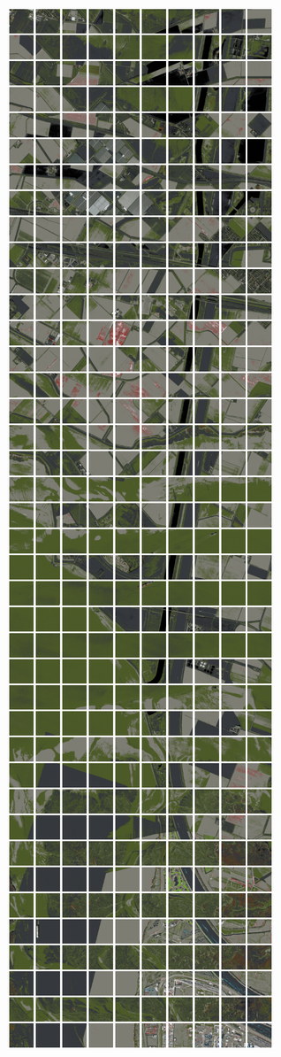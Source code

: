 <html>
<div>
<img src="https://github.com/HakkaTjakka/NL_TILE_MAP/blob/main/18/601/-1035/r.6010.-10350.png" height="44" width="44">
<img src="https://github.com/HakkaTjakka/NL_TILE_MAP/blob/main/18/601/-1035/r.6011.-10350.png" height="44" width="44">
<img src="https://github.com/HakkaTjakka/NL_TILE_MAP/blob/main/18/601/-1035/r.6012.-10350.png" height="44" width="44">
<img src="https://github.com/HakkaTjakka/NL_TILE_MAP/blob/main/18/601/-1035/r.6013.-10350.png" height="44" width="44">
<img src="https://github.com/HakkaTjakka/NL_TILE_MAP/blob/main/18/601/-1035/r.6014.-10350.png" height="44" width="44">
<img src="https://github.com/HakkaTjakka/NL_TILE_MAP/blob/main/18/601/-1035/r.6015.-10350.png" height="44" width="44">
<img src="https://github.com/HakkaTjakka/NL_TILE_MAP/blob/main/18/601/-1035/r.6016.-10350.png" height="44" width="44">
<img src="https://github.com/HakkaTjakka/NL_TILE_MAP/blob/main/18/601/-1035/r.6017.-10350.png" height="44" width="44">
<img src="https://github.com/HakkaTjakka/NL_TILE_MAP/blob/main/18/601/-1035/r.6018.-10350.png" height="44" width="44">
<img src="https://github.com/HakkaTjakka/NL_TILE_MAP/blob/main/18/601/-1035/r.6019.-10350.png" height="44" width="44">
<img src="https://github.com/HakkaTjakka/NL_TILE_MAP/blob/main/18/602/-1035/r.6020.-10350.png" height="44" width="44">
<img src="https://github.com/HakkaTjakka/NL_TILE_MAP/blob/main/18/602/-1035/r.6021.-10350.png" height="44" width="44">
<img src="https://github.com/HakkaTjakka/NL_TILE_MAP/blob/main/18/602/-1035/r.6022.-10350.png" height="44" width="44">
<img src="https://github.com/HakkaTjakka/NL_TILE_MAP/blob/main/18/602/-1035/r.6023.-10350.png" height="44" width="44">
<img src="https://github.com/HakkaTjakka/NL_TILE_MAP/blob/main/18/602/-1035/r.6024.-10350.png" height="44" width="44">
<img src="https://github.com/HakkaTjakka/NL_TILE_MAP/blob/main/18/602/-1035/r.6025.-10350.png" height="44" width="44">
<img src="https://github.com/HakkaTjakka/NL_TILE_MAP/blob/main/18/602/-1035/r.6026.-10350.png" height="44" width="44">
<img src="https://github.com/HakkaTjakka/NL_TILE_MAP/blob/main/18/602/-1035/r.6027.-10350.png" height="44" width="44">
<img src="https://github.com/HakkaTjakka/NL_TILE_MAP/blob/main/18/602/-1035/r.6028.-10350.png" height="44" width="44">
<img src="https://github.com/HakkaTjakka/NL_TILE_MAP/blob/main/18/602/-1035/r.6029.-10350.png" height="44" width="44">
<br>
<img src="https://github.com/HakkaTjakka/NL_TILE_MAP/blob/main/18/601/-1035/r.6010.-10349.png" height="44" width="44">
<img src="https://github.com/HakkaTjakka/NL_TILE_MAP/blob/main/18/601/-1035/r.6011.-10349.png" height="44" width="44">
<img src="https://github.com/HakkaTjakka/NL_TILE_MAP/blob/main/18/601/-1035/r.6012.-10349.png" height="44" width="44">
<img src="https://github.com/HakkaTjakka/NL_TILE_MAP/blob/main/18/601/-1035/r.6013.-10349.png" height="44" width="44">
<img src="https://github.com/HakkaTjakka/NL_TILE_MAP/blob/main/18/601/-1035/r.6014.-10349.png" height="44" width="44">
<img src="https://github.com/HakkaTjakka/NL_TILE_MAP/blob/main/18/601/-1035/r.6015.-10349.png" height="44" width="44">
<img src="https://github.com/HakkaTjakka/NL_TILE_MAP/blob/main/18/601/-1035/r.6016.-10349.png" height="44" width="44">
<img src="https://github.com/HakkaTjakka/NL_TILE_MAP/blob/main/18/601/-1035/r.6017.-10349.png" height="44" width="44">
<img src="https://github.com/HakkaTjakka/NL_TILE_MAP/blob/main/18/601/-1035/r.6018.-10349.png" height="44" width="44">
<img src="https://github.com/HakkaTjakka/NL_TILE_MAP/blob/main/18/601/-1035/r.6019.-10349.png" height="44" width="44">
<img src="https://github.com/HakkaTjakka/NL_TILE_MAP/blob/main/18/602/-1035/r.6020.-10349.png" height="44" width="44">
<img src="https://github.com/HakkaTjakka/NL_TILE_MAP/blob/main/18/602/-1035/r.6021.-10349.png" height="44" width="44">
<img src="https://github.com/HakkaTjakka/NL_TILE_MAP/blob/main/18/602/-1035/r.6022.-10349.png" height="44" width="44">
<img src="https://github.com/HakkaTjakka/NL_TILE_MAP/blob/main/18/602/-1035/r.6023.-10349.png" height="44" width="44">
<img src="https://github.com/HakkaTjakka/NL_TILE_MAP/blob/main/18/602/-1035/r.6024.-10349.png" height="44" width="44">
<img src="https://github.com/HakkaTjakka/NL_TILE_MAP/blob/main/18/602/-1035/r.6025.-10349.png" height="44" width="44">
<img src="https://github.com/HakkaTjakka/NL_TILE_MAP/blob/main/18/602/-1035/r.6026.-10349.png" height="44" width="44">
<img src="https://github.com/HakkaTjakka/NL_TILE_MAP/blob/main/18/602/-1035/r.6027.-10349.png" height="44" width="44">
<img src="https://github.com/HakkaTjakka/NL_TILE_MAP/blob/main/18/602/-1035/r.6028.-10349.png" height="44" width="44">
<img src="https://github.com/HakkaTjakka/NL_TILE_MAP/blob/main/18/602/-1035/r.6029.-10349.png" height="44" width="44">
<br>
<img src="https://github.com/HakkaTjakka/NL_TILE_MAP/blob/main/18/601/-1035/r.6010.-10348.png" height="44" width="44">
<img src="https://github.com/HakkaTjakka/NL_TILE_MAP/blob/main/18/601/-1035/r.6011.-10348.png" height="44" width="44">
<img src="https://github.com/HakkaTjakka/NL_TILE_MAP/blob/main/18/601/-1035/r.6012.-10348.png" height="44" width="44">
<img src="https://github.com/HakkaTjakka/NL_TILE_MAP/blob/main/18/601/-1035/r.6013.-10348.png" height="44" width="44">
<img src="https://github.com/HakkaTjakka/NL_TILE_MAP/blob/main/18/601/-1035/r.6014.-10348.png" height="44" width="44">
<img src="https://github.com/HakkaTjakka/NL_TILE_MAP/blob/main/18/601/-1035/r.6015.-10348.png" height="44" width="44">
<img src="https://github.com/HakkaTjakka/NL_TILE_MAP/blob/main/18/601/-1035/r.6016.-10348.png" height="44" width="44">
<img src="https://github.com/HakkaTjakka/NL_TILE_MAP/blob/main/18/601/-1035/r.6017.-10348.png" height="44" width="44">
<img src="https://github.com/HakkaTjakka/NL_TILE_MAP/blob/main/18/601/-1035/r.6018.-10348.png" height="44" width="44">
<img src="https://github.com/HakkaTjakka/NL_TILE_MAP/blob/main/18/601/-1035/r.6019.-10348.png" height="44" width="44">
<img src="https://github.com/HakkaTjakka/NL_TILE_MAP/blob/main/18/602/-1035/r.6020.-10348.png" height="44" width="44">
<img src="https://github.com/HakkaTjakka/NL_TILE_MAP/blob/main/18/602/-1035/r.6021.-10348.png" height="44" width="44">
<img src="https://github.com/HakkaTjakka/NL_TILE_MAP/blob/main/18/602/-1035/r.6022.-10348.png" height="44" width="44">
<img src="https://github.com/HakkaTjakka/NL_TILE_MAP/blob/main/18/602/-1035/r.6023.-10348.png" height="44" width="44">
<img src="https://github.com/HakkaTjakka/NL_TILE_MAP/blob/main/18/602/-1035/r.6024.-10348.png" height="44" width="44">
<img src="https://github.com/HakkaTjakka/NL_TILE_MAP/blob/main/18/602/-1035/r.6025.-10348.png" height="44" width="44">
<img src="https://github.com/HakkaTjakka/NL_TILE_MAP/blob/main/18/602/-1035/r.6026.-10348.png" height="44" width="44">
<img src="https://github.com/HakkaTjakka/NL_TILE_MAP/blob/main/18/602/-1035/r.6027.-10348.png" height="44" width="44">
<img src="https://github.com/HakkaTjakka/NL_TILE_MAP/blob/main/18/602/-1035/r.6028.-10348.png" height="44" width="44">
<img src="https://github.com/HakkaTjakka/NL_TILE_MAP/blob/main/18/602/-1035/r.6029.-10348.png" height="44" width="44">
<br>
<img src="https://github.com/HakkaTjakka/NL_TILE_MAP/blob/main/18/601/-1035/r.6010.-10347.png" height="44" width="44">
<img src="https://github.com/HakkaTjakka/NL_TILE_MAP/blob/main/18/601/-1035/r.6011.-10347.png" height="44" width="44">
<img src="https://github.com/HakkaTjakka/NL_TILE_MAP/blob/main/18/601/-1035/r.6012.-10347.png" height="44" width="44">
<img src="https://github.com/HakkaTjakka/NL_TILE_MAP/blob/main/18/601/-1035/r.6013.-10347.png" height="44" width="44">
<img src="https://github.com/HakkaTjakka/NL_TILE_MAP/blob/main/18/601/-1035/r.6014.-10347.png" height="44" width="44">
<img src="https://github.com/HakkaTjakka/NL_TILE_MAP/blob/main/18/601/-1035/r.6015.-10347.png" height="44" width="44">
<img src="https://github.com/HakkaTjakka/NL_TILE_MAP/blob/main/18/601/-1035/r.6016.-10347.png" height="44" width="44">
<img src="https://github.com/HakkaTjakka/NL_TILE_MAP/blob/main/18/601/-1035/r.6017.-10347.png" height="44" width="44">
<img src="https://github.com/HakkaTjakka/NL_TILE_MAP/blob/main/18/601/-1035/r.6018.-10347.png" height="44" width="44">
<img src="https://github.com/HakkaTjakka/NL_TILE_MAP/blob/main/18/601/-1035/r.6019.-10347.png" height="44" width="44">
<img src="https://github.com/HakkaTjakka/NL_TILE_MAP/blob/main/18/602/-1035/r.6020.-10347.png" height="44" width="44">
<img src="https://github.com/HakkaTjakka/NL_TILE_MAP/blob/main/18/602/-1035/r.6021.-10347.png" height="44" width="44">
<img src="https://github.com/HakkaTjakka/NL_TILE_MAP/blob/main/18/602/-1035/r.6022.-10347.png" height="44" width="44">
<img src="https://github.com/HakkaTjakka/NL_TILE_MAP/blob/main/18/602/-1035/r.6023.-10347.png" height="44" width="44">
<img src="https://github.com/HakkaTjakka/NL_TILE_MAP/blob/main/18/602/-1035/r.6024.-10347.png" height="44" width="44">
<img src="https://github.com/HakkaTjakka/NL_TILE_MAP/blob/main/18/602/-1035/r.6025.-10347.png" height="44" width="44">
<img src="https://github.com/HakkaTjakka/NL_TILE_MAP/blob/main/18/602/-1035/r.6026.-10347.png" height="44" width="44">
<img src="https://github.com/HakkaTjakka/NL_TILE_MAP/blob/main/18/602/-1035/r.6027.-10347.png" height="44" width="44">
<img src="https://github.com/HakkaTjakka/NL_TILE_MAP/blob/main/18/602/-1035/r.6028.-10347.png" height="44" width="44">
<img src="https://github.com/HakkaTjakka/NL_TILE_MAP/blob/main/18/602/-1035/r.6029.-10347.png" height="44" width="44">
<br>
<img src="https://github.com/HakkaTjakka/NL_TILE_MAP/blob/main/18/601/-1035/r.6010.-10346.png" height="44" width="44">
<img src="https://github.com/HakkaTjakka/NL_TILE_MAP/blob/main/18/601/-1035/r.6011.-10346.png" height="44" width="44">
<img src="https://github.com/HakkaTjakka/NL_TILE_MAP/blob/main/18/601/-1035/r.6012.-10346.png" height="44" width="44">
<img src="https://github.com/HakkaTjakka/NL_TILE_MAP/blob/main/18/601/-1035/r.6013.-10346.png" height="44" width="44">
<img src="https://github.com/HakkaTjakka/NL_TILE_MAP/blob/main/18/601/-1035/r.6014.-10346.png" height="44" width="44">
<img src="https://github.com/HakkaTjakka/NL_TILE_MAP/blob/main/18/601/-1035/r.6015.-10346.png" height="44" width="44">
<img src="https://github.com/HakkaTjakka/NL_TILE_MAP/blob/main/18/601/-1035/r.6016.-10346.png" height="44" width="44">
<img src="https://github.com/HakkaTjakka/NL_TILE_MAP/blob/main/18/601/-1035/r.6017.-10346.png" height="44" width="44">
<img src="https://github.com/HakkaTjakka/NL_TILE_MAP/blob/main/18/601/-1035/r.6018.-10346.png" height="44" width="44">
<img src="https://github.com/HakkaTjakka/NL_TILE_MAP/blob/main/18/601/-1035/r.6019.-10346.png" height="44" width="44">
<img src="https://github.com/HakkaTjakka/NL_TILE_MAP/blob/main/18/602/-1035/r.6020.-10346.png" height="44" width="44">
<img src="https://github.com/HakkaTjakka/NL_TILE_MAP/blob/main/18/602/-1035/r.6021.-10346.png" height="44" width="44">
<img src="https://github.com/HakkaTjakka/NL_TILE_MAP/blob/main/18/602/-1035/r.6022.-10346.png" height="44" width="44">
<img src="https://github.com/HakkaTjakka/NL_TILE_MAP/blob/main/18/602/-1035/r.6023.-10346.png" height="44" width="44">
<img src="https://github.com/HakkaTjakka/NL_TILE_MAP/blob/main/18/602/-1035/r.6024.-10346.png" height="44" width="44">
<img src="https://github.com/HakkaTjakka/NL_TILE_MAP/blob/main/18/602/-1035/r.6025.-10346.png" height="44" width="44">
<img src="https://github.com/HakkaTjakka/NL_TILE_MAP/blob/main/18/602/-1035/r.6026.-10346.png" height="44" width="44">
<img src="https://github.com/HakkaTjakka/NL_TILE_MAP/blob/main/18/602/-1035/r.6027.-10346.png" height="44" width="44">
<img src="https://github.com/HakkaTjakka/NL_TILE_MAP/blob/main/18/602/-1035/r.6028.-10346.png" height="44" width="44">
<img src="https://github.com/HakkaTjakka/NL_TILE_MAP/blob/main/18/602/-1035/r.6029.-10346.png" height="44" width="44">
<br>
<img src="https://github.com/HakkaTjakka/NL_TILE_MAP/blob/main/18/601/-1035/r.6010.-10345.png" height="44" width="44">
<img src="https://github.com/HakkaTjakka/NL_TILE_MAP/blob/main/18/601/-1035/r.6011.-10345.png" height="44" width="44">
<img src="https://github.com/HakkaTjakka/NL_TILE_MAP/blob/main/18/601/-1035/r.6012.-10345.png" height="44" width="44">
<img src="https://github.com/HakkaTjakka/NL_TILE_MAP/blob/main/18/601/-1035/r.6013.-10345.png" height="44" width="44">
<img src="https://github.com/HakkaTjakka/NL_TILE_MAP/blob/main/18/601/-1035/r.6014.-10345.png" height="44" width="44">
<img src="https://github.com/HakkaTjakka/NL_TILE_MAP/blob/main/18/601/-1035/r.6015.-10345.png" height="44" width="44">
<img src="https://github.com/HakkaTjakka/NL_TILE_MAP/blob/main/18/601/-1035/r.6016.-10345.png" height="44" width="44">
<img src="https://github.com/HakkaTjakka/NL_TILE_MAP/blob/main/18/601/-1035/r.6017.-10345.png" height="44" width="44">
<img src="https://github.com/HakkaTjakka/NL_TILE_MAP/blob/main/18/601/-1035/r.6018.-10345.png" height="44" width="44">
<img src="https://github.com/HakkaTjakka/NL_TILE_MAP/blob/main/18/601/-1035/r.6019.-10345.png" height="44" width="44">
<img src="https://github.com/HakkaTjakka/NL_TILE_MAP/blob/main/18/602/-1035/r.6020.-10345.png" height="44" width="44">
<img src="https://github.com/HakkaTjakka/NL_TILE_MAP/blob/main/18/602/-1035/r.6021.-10345.png" height="44" width="44">
<img src="https://github.com/HakkaTjakka/NL_TILE_MAP/blob/main/18/602/-1035/r.6022.-10345.png" height="44" width="44">
<img src="https://github.com/HakkaTjakka/NL_TILE_MAP/blob/main/18/602/-1035/r.6023.-10345.png" height="44" width="44">
<img src="https://github.com/HakkaTjakka/NL_TILE_MAP/blob/main/18/602/-1035/r.6024.-10345.png" height="44" width="44">
<img src="https://github.com/HakkaTjakka/NL_TILE_MAP/blob/main/18/602/-1035/r.6025.-10345.png" height="44" width="44">
<img src="https://github.com/HakkaTjakka/NL_TILE_MAP/blob/main/18/602/-1035/r.6026.-10345.png" height="44" width="44">
<img src="https://github.com/HakkaTjakka/NL_TILE_MAP/blob/main/18/602/-1035/r.6027.-10345.png" height="44" width="44">
<img src="https://github.com/HakkaTjakka/NL_TILE_MAP/blob/main/18/602/-1035/r.6028.-10345.png" height="44" width="44">
<img src="https://github.com/HakkaTjakka/NL_TILE_MAP/blob/main/18/602/-1035/r.6029.-10345.png" height="44" width="44">
<br>
<img src="https://github.com/HakkaTjakka/NL_TILE_MAP/blob/main/18/601/-1035/r.6010.-10344.png" height="44" width="44">
<img src="https://github.com/HakkaTjakka/NL_TILE_MAP/blob/main/18/601/-1035/r.6011.-10344.png" height="44" width="44">
<img src="https://github.com/HakkaTjakka/NL_TILE_MAP/blob/main/18/601/-1035/r.6012.-10344.png" height="44" width="44">
<img src="https://github.com/HakkaTjakka/NL_TILE_MAP/blob/main/18/601/-1035/r.6013.-10344.png" height="44" width="44">
<img src="https://github.com/HakkaTjakka/NL_TILE_MAP/blob/main/18/601/-1035/r.6014.-10344.png" height="44" width="44">
<img src="https://github.com/HakkaTjakka/NL_TILE_MAP/blob/main/18/601/-1035/r.6015.-10344.png" height="44" width="44">
<img src="https://github.com/HakkaTjakka/NL_TILE_MAP/blob/main/18/601/-1035/r.6016.-10344.png" height="44" width="44">
<img src="https://github.com/HakkaTjakka/NL_TILE_MAP/blob/main/18/601/-1035/r.6017.-10344.png" height="44" width="44">
<img src="https://github.com/HakkaTjakka/NL_TILE_MAP/blob/main/18/601/-1035/r.6018.-10344.png" height="44" width="44">
<img src="https://github.com/HakkaTjakka/NL_TILE_MAP/blob/main/18/601/-1035/r.6019.-10344.png" height="44" width="44">
<img src="https://github.com/HakkaTjakka/NL_TILE_MAP/blob/main/18/602/-1035/r.6020.-10344.png" height="44" width="44">
<img src="https://github.com/HakkaTjakka/NL_TILE_MAP/blob/main/18/602/-1035/r.6021.-10344.png" height="44" width="44">
<img src="https://github.com/HakkaTjakka/NL_TILE_MAP/blob/main/18/602/-1035/r.6022.-10344.png" height="44" width="44">
<img src="https://github.com/HakkaTjakka/NL_TILE_MAP/blob/main/18/602/-1035/r.6023.-10344.png" height="44" width="44">
<img src="https://github.com/HakkaTjakka/NL_TILE_MAP/blob/main/18/602/-1035/r.6024.-10344.png" height="44" width="44">
<img src="https://github.com/HakkaTjakka/NL_TILE_MAP/blob/main/18/602/-1035/r.6025.-10344.png" height="44" width="44">
<img src="https://github.com/HakkaTjakka/NL_TILE_MAP/blob/main/18/602/-1035/r.6026.-10344.png" height="44" width="44">
<img src="https://github.com/HakkaTjakka/NL_TILE_MAP/blob/main/18/602/-1035/r.6027.-10344.png" height="44" width="44">
<img src="https://github.com/HakkaTjakka/NL_TILE_MAP/blob/main/18/602/-1035/r.6028.-10344.png" height="44" width="44">
<img src="https://github.com/HakkaTjakka/NL_TILE_MAP/blob/main/18/602/-1035/r.6029.-10344.png" height="44" width="44">
<br>
<img src="https://github.com/HakkaTjakka/NL_TILE_MAP/blob/main/18/601/-1035/r.6010.-10343.png" height="44" width="44">
<img src="https://github.com/HakkaTjakka/NL_TILE_MAP/blob/main/18/601/-1035/r.6011.-10343.png" height="44" width="44">
<img src="https://github.com/HakkaTjakka/NL_TILE_MAP/blob/main/18/601/-1035/r.6012.-10343.png" height="44" width="44">
<img src="https://github.com/HakkaTjakka/NL_TILE_MAP/blob/main/18/601/-1035/r.6013.-10343.png" height="44" width="44">
<img src="https://github.com/HakkaTjakka/NL_TILE_MAP/blob/main/18/601/-1035/r.6014.-10343.png" height="44" width="44">
<img src="https://github.com/HakkaTjakka/NL_TILE_MAP/blob/main/18/601/-1035/r.6015.-10343.png" height="44" width="44">
<img src="https://github.com/HakkaTjakka/NL_TILE_MAP/blob/main/18/601/-1035/r.6016.-10343.png" height="44" width="44">
<img src="https://github.com/HakkaTjakka/NL_TILE_MAP/blob/main/18/601/-1035/r.6017.-10343.png" height="44" width="44">
<img src="https://github.com/HakkaTjakka/NL_TILE_MAP/blob/main/18/601/-1035/r.6018.-10343.png" height="44" width="44">
<img src="https://github.com/HakkaTjakka/NL_TILE_MAP/blob/main/18/601/-1035/r.6019.-10343.png" height="44" width="44">
<img src="https://github.com/HakkaTjakka/NL_TILE_MAP/blob/main/18/602/-1035/r.6020.-10343.png" height="44" width="44">
<img src="https://github.com/HakkaTjakka/NL_TILE_MAP/blob/main/18/602/-1035/r.6021.-10343.png" height="44" width="44">
<img src="https://github.com/HakkaTjakka/NL_TILE_MAP/blob/main/18/602/-1035/r.6022.-10343.png" height="44" width="44">
<img src="https://github.com/HakkaTjakka/NL_TILE_MAP/blob/main/18/602/-1035/r.6023.-10343.png" height="44" width="44">
<img src="https://github.com/HakkaTjakka/NL_TILE_MAP/blob/main/18/602/-1035/r.6024.-10343.png" height="44" width="44">
<img src="https://github.com/HakkaTjakka/NL_TILE_MAP/blob/main/18/602/-1035/r.6025.-10343.png" height="44" width="44">
<img src="https://github.com/HakkaTjakka/NL_TILE_MAP/blob/main/18/602/-1035/r.6026.-10343.png" height="44" width="44">
<img src="https://github.com/HakkaTjakka/NL_TILE_MAP/blob/main/18/602/-1035/r.6027.-10343.png" height="44" width="44">
<img src="https://github.com/HakkaTjakka/NL_TILE_MAP/blob/main/18/602/-1035/r.6028.-10343.png" height="44" width="44">
<img src="https://github.com/HakkaTjakka/NL_TILE_MAP/blob/main/18/602/-1035/r.6029.-10343.png" height="44" width="44">
<br>
<img src="https://github.com/HakkaTjakka/NL_TILE_MAP/blob/main/18/601/-1035/r.6010.-10342.png" height="44" width="44">
<img src="https://github.com/HakkaTjakka/NL_TILE_MAP/blob/main/18/601/-1035/r.6011.-10342.png" height="44" width="44">
<img src="https://github.com/HakkaTjakka/NL_TILE_MAP/blob/main/18/601/-1035/r.6012.-10342.png" height="44" width="44">
<img src="https://github.com/HakkaTjakka/NL_TILE_MAP/blob/main/18/601/-1035/r.6013.-10342.png" height="44" width="44">
<img src="https://github.com/HakkaTjakka/NL_TILE_MAP/blob/main/18/601/-1035/r.6014.-10342.png" height="44" width="44">
<img src="https://github.com/HakkaTjakka/NL_TILE_MAP/blob/main/18/601/-1035/r.6015.-10342.png" height="44" width="44">
<img src="https://github.com/HakkaTjakka/NL_TILE_MAP/blob/main/18/601/-1035/r.6016.-10342.png" height="44" width="44">
<img src="https://github.com/HakkaTjakka/NL_TILE_MAP/blob/main/18/601/-1035/r.6017.-10342.png" height="44" width="44">
<img src="https://github.com/HakkaTjakka/NL_TILE_MAP/blob/main/18/601/-1035/r.6018.-10342.png" height="44" width="44">
<img src="https://github.com/HakkaTjakka/NL_TILE_MAP/blob/main/18/601/-1035/r.6019.-10342.png" height="44" width="44">
<img src="https://github.com/HakkaTjakka/NL_TILE_MAP/blob/main/18/602/-1035/r.6020.-10342.png" height="44" width="44">
<img src="https://github.com/HakkaTjakka/NL_TILE_MAP/blob/main/18/602/-1035/r.6021.-10342.png" height="44" width="44">
<img src="https://github.com/HakkaTjakka/NL_TILE_MAP/blob/main/18/602/-1035/r.6022.-10342.png" height="44" width="44">
<img src="https://github.com/HakkaTjakka/NL_TILE_MAP/blob/main/18/602/-1035/r.6023.-10342.png" height="44" width="44">
<img src="https://github.com/HakkaTjakka/NL_TILE_MAP/blob/main/18/602/-1035/r.6024.-10342.png" height="44" width="44">
<img src="https://github.com/HakkaTjakka/NL_TILE_MAP/blob/main/18/602/-1035/r.6025.-10342.png" height="44" width="44">
<img src="https://github.com/HakkaTjakka/NL_TILE_MAP/blob/main/18/602/-1035/r.6026.-10342.png" height="44" width="44">
<img src="https://github.com/HakkaTjakka/NL_TILE_MAP/blob/main/18/602/-1035/r.6027.-10342.png" height="44" width="44">
<img src="https://github.com/HakkaTjakka/NL_TILE_MAP/blob/main/18/602/-1035/r.6028.-10342.png" height="44" width="44">
<img src="https://github.com/HakkaTjakka/NL_TILE_MAP/blob/main/18/602/-1035/r.6029.-10342.png" height="44" width="44">
<br>
<img src="https://github.com/HakkaTjakka/NL_TILE_MAP/blob/main/18/601/-1035/r.6010.-10341.png" height="44" width="44">
<img src="https://github.com/HakkaTjakka/NL_TILE_MAP/blob/main/18/601/-1035/r.6011.-10341.png" height="44" width="44">
<img src="https://github.com/HakkaTjakka/NL_TILE_MAP/blob/main/18/601/-1035/r.6012.-10341.png" height="44" width="44">
<img src="https://github.com/HakkaTjakka/NL_TILE_MAP/blob/main/18/601/-1035/r.6013.-10341.png" height="44" width="44">
<img src="https://github.com/HakkaTjakka/NL_TILE_MAP/blob/main/18/601/-1035/r.6014.-10341.png" height="44" width="44">
<img src="https://github.com/HakkaTjakka/NL_TILE_MAP/blob/main/18/601/-1035/r.6015.-10341.png" height="44" width="44">
<img src="https://github.com/HakkaTjakka/NL_TILE_MAP/blob/main/18/601/-1035/r.6016.-10341.png" height="44" width="44">
<img src="https://github.com/HakkaTjakka/NL_TILE_MAP/blob/main/18/601/-1035/r.6017.-10341.png" height="44" width="44">
<img src="https://github.com/HakkaTjakka/NL_TILE_MAP/blob/main/18/601/-1035/r.6018.-10341.png" height="44" width="44">
<img src="https://github.com/HakkaTjakka/NL_TILE_MAP/blob/main/18/601/-1035/r.6019.-10341.png" height="44" width="44">
<img src="https://github.com/HakkaTjakka/NL_TILE_MAP/blob/main/18/602/-1035/r.6020.-10341.png" height="44" width="44">
<img src="https://github.com/HakkaTjakka/NL_TILE_MAP/blob/main/18/602/-1035/r.6021.-10341.png" height="44" width="44">
<img src="https://github.com/HakkaTjakka/NL_TILE_MAP/blob/main/18/602/-1035/r.6022.-10341.png" height="44" width="44">
<img src="https://github.com/HakkaTjakka/NL_TILE_MAP/blob/main/18/602/-1035/r.6023.-10341.png" height="44" width="44">
<img src="https://github.com/HakkaTjakka/NL_TILE_MAP/blob/main/18/602/-1035/r.6024.-10341.png" height="44" width="44">
<img src="https://github.com/HakkaTjakka/NL_TILE_MAP/blob/main/18/602/-1035/r.6025.-10341.png" height="44" width="44">
<img src="https://github.com/HakkaTjakka/NL_TILE_MAP/blob/main/18/602/-1035/r.6026.-10341.png" height="44" width="44">
<img src="https://github.com/HakkaTjakka/NL_TILE_MAP/blob/main/18/602/-1035/r.6027.-10341.png" height="44" width="44">
<img src="https://github.com/HakkaTjakka/NL_TILE_MAP/blob/main/18/602/-1035/r.6028.-10341.png" height="44" width="44">
<img src="https://github.com/HakkaTjakka/NL_TILE_MAP/blob/main/18/602/-1035/r.6029.-10341.png" height="44" width="44">
<br>
<img src="https://github.com/HakkaTjakka/NL_TILE_MAP/blob/main/18/601/-1034/r.6010.-10340.png" height="44" width="44">
<img src="https://github.com/HakkaTjakka/NL_TILE_MAP/blob/main/18/601/-1034/r.6011.-10340.png" height="44" width="44">
<img src="https://github.com/HakkaTjakka/NL_TILE_MAP/blob/main/18/601/-1034/r.6012.-10340.png" height="44" width="44">
<img src="https://github.com/HakkaTjakka/NL_TILE_MAP/blob/main/18/601/-1034/r.6013.-10340.png" height="44" width="44">
<img src="https://github.com/HakkaTjakka/NL_TILE_MAP/blob/main/18/601/-1034/r.6014.-10340.png" height="44" width="44">
<img src="https://github.com/HakkaTjakka/NL_TILE_MAP/blob/main/18/601/-1034/r.6015.-10340.png" height="44" width="44">
<img src="https://github.com/HakkaTjakka/NL_TILE_MAP/blob/main/18/601/-1034/r.6016.-10340.png" height="44" width="44">
<img src="https://github.com/HakkaTjakka/NL_TILE_MAP/blob/main/18/601/-1034/r.6017.-10340.png" height="44" width="44">
<img src="https://github.com/HakkaTjakka/NL_TILE_MAP/blob/main/18/601/-1034/r.6018.-10340.png" height="44" width="44">
<img src="https://github.com/HakkaTjakka/NL_TILE_MAP/blob/main/18/601/-1034/r.6019.-10340.png" height="44" width="44">
<img src="https://github.com/HakkaTjakka/NL_TILE_MAP/blob/main/18/602/-1034/r.6020.-10340.png" height="44" width="44">
<img src="https://github.com/HakkaTjakka/NL_TILE_MAP/blob/main/18/602/-1034/r.6021.-10340.png" height="44" width="44">
<img src="https://github.com/HakkaTjakka/NL_TILE_MAP/blob/main/18/602/-1034/r.6022.-10340.png" height="44" width="44">
<img src="https://github.com/HakkaTjakka/NL_TILE_MAP/blob/main/18/602/-1034/r.6023.-10340.png" height="44" width="44">
<img src="https://github.com/HakkaTjakka/NL_TILE_MAP/blob/main/18/602/-1034/r.6024.-10340.png" height="44" width="44">
<img src="https://github.com/HakkaTjakka/NL_TILE_MAP/blob/main/18/602/-1034/r.6025.-10340.png" height="44" width="44">
<img src="https://github.com/HakkaTjakka/NL_TILE_MAP/blob/main/18/602/-1034/r.6026.-10340.png" height="44" width="44">
<img src="https://github.com/HakkaTjakka/NL_TILE_MAP/blob/main/18/602/-1034/r.6027.-10340.png" height="44" width="44">
<img src="https://github.com/HakkaTjakka/NL_TILE_MAP/blob/main/18/602/-1034/r.6028.-10340.png" height="44" width="44">
<img src="https://github.com/HakkaTjakka/NL_TILE_MAP/blob/main/18/602/-1034/r.6029.-10340.png" height="44" width="44">
<br>
<img src="https://github.com/HakkaTjakka/NL_TILE_MAP/blob/main/18/601/-1034/r.6010.-10339.png" height="44" width="44">
<img src="https://github.com/HakkaTjakka/NL_TILE_MAP/blob/main/18/601/-1034/r.6011.-10339.png" height="44" width="44">
<img src="https://github.com/HakkaTjakka/NL_TILE_MAP/blob/main/18/601/-1034/r.6012.-10339.png" height="44" width="44">
<img src="https://github.com/HakkaTjakka/NL_TILE_MAP/blob/main/18/601/-1034/r.6013.-10339.png" height="44" width="44">
<img src="https://github.com/HakkaTjakka/NL_TILE_MAP/blob/main/18/601/-1034/r.6014.-10339.png" height="44" width="44">
<img src="https://github.com/HakkaTjakka/NL_TILE_MAP/blob/main/18/601/-1034/r.6015.-10339.png" height="44" width="44">
<img src="https://github.com/HakkaTjakka/NL_TILE_MAP/blob/main/18/601/-1034/r.6016.-10339.png" height="44" width="44">
<img src="https://github.com/HakkaTjakka/NL_TILE_MAP/blob/main/18/601/-1034/r.6017.-10339.png" height="44" width="44">
<img src="https://github.com/HakkaTjakka/NL_TILE_MAP/blob/main/18/601/-1034/r.6018.-10339.png" height="44" width="44">
<img src="https://github.com/HakkaTjakka/NL_TILE_MAP/blob/main/18/601/-1034/r.6019.-10339.png" height="44" width="44">
<img src="https://github.com/HakkaTjakka/NL_TILE_MAP/blob/main/18/602/-1034/r.6020.-10339.png" height="44" width="44">
<img src="https://github.com/HakkaTjakka/NL_TILE_MAP/blob/main/18/602/-1034/r.6021.-10339.png" height="44" width="44">
<img src="https://github.com/HakkaTjakka/NL_TILE_MAP/blob/main/18/602/-1034/r.6022.-10339.png" height="44" width="44">
<img src="https://github.com/HakkaTjakka/NL_TILE_MAP/blob/main/18/602/-1034/r.6023.-10339.png" height="44" width="44">
<img src="https://github.com/HakkaTjakka/NL_TILE_MAP/blob/main/18/602/-1034/r.6024.-10339.png" height="44" width="44">
<img src="https://github.com/HakkaTjakka/NL_TILE_MAP/blob/main/18/602/-1034/r.6025.-10339.png" height="44" width="44">
<img src="https://github.com/HakkaTjakka/NL_TILE_MAP/blob/main/18/602/-1034/r.6026.-10339.png" height="44" width="44">
<img src="https://github.com/HakkaTjakka/NL_TILE_MAP/blob/main/18/602/-1034/r.6027.-10339.png" height="44" width="44">
<img src="https://github.com/HakkaTjakka/NL_TILE_MAP/blob/main/18/602/-1034/r.6028.-10339.png" height="44" width="44">
<img src="https://github.com/HakkaTjakka/NL_TILE_MAP/blob/main/18/602/-1034/r.6029.-10339.png" height="44" width="44">
<br>
<img src="https://github.com/HakkaTjakka/NL_TILE_MAP/blob/main/18/601/-1034/r.6010.-10338.png" height="44" width="44">
<img src="https://github.com/HakkaTjakka/NL_TILE_MAP/blob/main/18/601/-1034/r.6011.-10338.png" height="44" width="44">
<img src="https://github.com/HakkaTjakka/NL_TILE_MAP/blob/main/18/601/-1034/r.6012.-10338.png" height="44" width="44">
<img src="https://github.com/HakkaTjakka/NL_TILE_MAP/blob/main/18/601/-1034/r.6013.-10338.png" height="44" width="44">
<img src="https://github.com/HakkaTjakka/NL_TILE_MAP/blob/main/18/601/-1034/r.6014.-10338.png" height="44" width="44">
<img src="https://github.com/HakkaTjakka/NL_TILE_MAP/blob/main/18/601/-1034/r.6015.-10338.png" height="44" width="44">
<img src="https://github.com/HakkaTjakka/NL_TILE_MAP/blob/main/18/601/-1034/r.6016.-10338.png" height="44" width="44">
<img src="https://github.com/HakkaTjakka/NL_TILE_MAP/blob/main/18/601/-1034/r.6017.-10338.png" height="44" width="44">
<img src="https://github.com/HakkaTjakka/NL_TILE_MAP/blob/main/18/601/-1034/r.6018.-10338.png" height="44" width="44">
<img src="https://github.com/HakkaTjakka/NL_TILE_MAP/blob/main/18/601/-1034/r.6019.-10338.png" height="44" width="44">
<img src="https://github.com/HakkaTjakka/NL_TILE_MAP/blob/main/18/602/-1034/r.6020.-10338.png" height="44" width="44">
<img src="https://github.com/HakkaTjakka/NL_TILE_MAP/blob/main/18/602/-1034/r.6021.-10338.png" height="44" width="44">
<img src="https://github.com/HakkaTjakka/NL_TILE_MAP/blob/main/18/602/-1034/r.6022.-10338.png" height="44" width="44">
<img src="https://github.com/HakkaTjakka/NL_TILE_MAP/blob/main/18/602/-1034/r.6023.-10338.png" height="44" width="44">
<img src="https://github.com/HakkaTjakka/NL_TILE_MAP/blob/main/18/602/-1034/r.6024.-10338.png" height="44" width="44">
<img src="https://github.com/HakkaTjakka/NL_TILE_MAP/blob/main/18/602/-1034/r.6025.-10338.png" height="44" width="44">
<img src="https://github.com/HakkaTjakka/NL_TILE_MAP/blob/main/18/602/-1034/r.6026.-10338.png" height="44" width="44">
<img src="https://github.com/HakkaTjakka/NL_TILE_MAP/blob/main/18/602/-1034/r.6027.-10338.png" height="44" width="44">
<img src="https://github.com/HakkaTjakka/NL_TILE_MAP/blob/main/18/602/-1034/r.6028.-10338.png" height="44" width="44">
<img src="https://github.com/HakkaTjakka/NL_TILE_MAP/blob/main/18/602/-1034/r.6029.-10338.png" height="44" width="44">
<br>
<img src="https://github.com/HakkaTjakka/NL_TILE_MAP/blob/main/18/601/-1034/r.6010.-10337.png" height="44" width="44">
<img src="https://github.com/HakkaTjakka/NL_TILE_MAP/blob/main/18/601/-1034/r.6011.-10337.png" height="44" width="44">
<img src="https://github.com/HakkaTjakka/NL_TILE_MAP/blob/main/18/601/-1034/r.6012.-10337.png" height="44" width="44">
<img src="https://github.com/HakkaTjakka/NL_TILE_MAP/blob/main/18/601/-1034/r.6013.-10337.png" height="44" width="44">
<img src="https://github.com/HakkaTjakka/NL_TILE_MAP/blob/main/18/601/-1034/r.6014.-10337.png" height="44" width="44">
<img src="https://github.com/HakkaTjakka/NL_TILE_MAP/blob/main/18/601/-1034/r.6015.-10337.png" height="44" width="44">
<img src="https://github.com/HakkaTjakka/NL_TILE_MAP/blob/main/18/601/-1034/r.6016.-10337.png" height="44" width="44">
<img src="https://github.com/HakkaTjakka/NL_TILE_MAP/blob/main/18/601/-1034/r.6017.-10337.png" height="44" width="44">
<img src="https://github.com/HakkaTjakka/NL_TILE_MAP/blob/main/18/601/-1034/r.6018.-10337.png" height="44" width="44">
<img src="https://github.com/HakkaTjakka/NL_TILE_MAP/blob/main/18/601/-1034/r.6019.-10337.png" height="44" width="44">
<img src="https://github.com/HakkaTjakka/NL_TILE_MAP/blob/main/18/602/-1034/r.6020.-10337.png" height="44" width="44">
<img src="https://github.com/HakkaTjakka/NL_TILE_MAP/blob/main/18/602/-1034/r.6021.-10337.png" height="44" width="44">
<img src="https://github.com/HakkaTjakka/NL_TILE_MAP/blob/main/18/602/-1034/r.6022.-10337.png" height="44" width="44">
<img src="https://github.com/HakkaTjakka/NL_TILE_MAP/blob/main/18/602/-1034/r.6023.-10337.png" height="44" width="44">
<img src="https://github.com/HakkaTjakka/NL_TILE_MAP/blob/main/18/602/-1034/r.6024.-10337.png" height="44" width="44">
<img src="https://github.com/HakkaTjakka/NL_TILE_MAP/blob/main/18/602/-1034/r.6025.-10337.png" height="44" width="44">
<img src="https://github.com/HakkaTjakka/NL_TILE_MAP/blob/main/18/602/-1034/r.6026.-10337.png" height="44" width="44">
<img src="https://github.com/HakkaTjakka/NL_TILE_MAP/blob/main/18/602/-1034/r.6027.-10337.png" height="44" width="44">
<img src="https://github.com/HakkaTjakka/NL_TILE_MAP/blob/main/18/602/-1034/r.6028.-10337.png" height="44" width="44">
<img src="https://github.com/HakkaTjakka/NL_TILE_MAP/blob/main/18/602/-1034/r.6029.-10337.png" height="44" width="44">
<br>
<img src="https://github.com/HakkaTjakka/NL_TILE_MAP/blob/main/18/601/-1034/r.6010.-10336.png" height="44" width="44">
<img src="https://github.com/HakkaTjakka/NL_TILE_MAP/blob/main/18/601/-1034/r.6011.-10336.png" height="44" width="44">
<img src="https://github.com/HakkaTjakka/NL_TILE_MAP/blob/main/18/601/-1034/r.6012.-10336.png" height="44" width="44">
<img src="https://github.com/HakkaTjakka/NL_TILE_MAP/blob/main/18/601/-1034/r.6013.-10336.png" height="44" width="44">
<img src="https://github.com/HakkaTjakka/NL_TILE_MAP/blob/main/18/601/-1034/r.6014.-10336.png" height="44" width="44">
<img src="https://github.com/HakkaTjakka/NL_TILE_MAP/blob/main/18/601/-1034/r.6015.-10336.png" height="44" width="44">
<img src="https://github.com/HakkaTjakka/NL_TILE_MAP/blob/main/18/601/-1034/r.6016.-10336.png" height="44" width="44">
<img src="https://github.com/HakkaTjakka/NL_TILE_MAP/blob/main/18/601/-1034/r.6017.-10336.png" height="44" width="44">
<img src="https://github.com/HakkaTjakka/NL_TILE_MAP/blob/main/18/601/-1034/r.6018.-10336.png" height="44" width="44">
<img src="https://github.com/HakkaTjakka/NL_TILE_MAP/blob/main/18/601/-1034/r.6019.-10336.png" height="44" width="44">
<img src="https://github.com/HakkaTjakka/NL_TILE_MAP/blob/main/18/602/-1034/r.6020.-10336.png" height="44" width="44">
<img src="https://github.com/HakkaTjakka/NL_TILE_MAP/blob/main/18/602/-1034/r.6021.-10336.png" height="44" width="44">
<img src="https://github.com/HakkaTjakka/NL_TILE_MAP/blob/main/18/602/-1034/r.6022.-10336.png" height="44" width="44">
<img src="https://github.com/HakkaTjakka/NL_TILE_MAP/blob/main/18/602/-1034/r.6023.-10336.png" height="44" width="44">
<img src="https://github.com/HakkaTjakka/NL_TILE_MAP/blob/main/18/602/-1034/r.6024.-10336.png" height="44" width="44">
<img src="https://github.com/HakkaTjakka/NL_TILE_MAP/blob/main/18/602/-1034/r.6025.-10336.png" height="44" width="44">
<img src="https://github.com/HakkaTjakka/NL_TILE_MAP/blob/main/18/602/-1034/r.6026.-10336.png" height="44" width="44">
<img src="https://github.com/HakkaTjakka/NL_TILE_MAP/blob/main/18/602/-1034/r.6027.-10336.png" height="44" width="44">
<img src="https://github.com/HakkaTjakka/NL_TILE_MAP/blob/main/18/602/-1034/r.6028.-10336.png" height="44" width="44">
<img src="https://github.com/HakkaTjakka/NL_TILE_MAP/blob/main/18/602/-1034/r.6029.-10336.png" height="44" width="44">
<br>
<img src="https://github.com/HakkaTjakka/NL_TILE_MAP/blob/main/18/601/-1034/r.6010.-10335.png" height="44" width="44">
<img src="https://github.com/HakkaTjakka/NL_TILE_MAP/blob/main/18/601/-1034/r.6011.-10335.png" height="44" width="44">
<img src="https://github.com/HakkaTjakka/NL_TILE_MAP/blob/main/18/601/-1034/r.6012.-10335.png" height="44" width="44">
<img src="https://github.com/HakkaTjakka/NL_TILE_MAP/blob/main/18/601/-1034/r.6013.-10335.png" height="44" width="44">
<img src="https://github.com/HakkaTjakka/NL_TILE_MAP/blob/main/18/601/-1034/r.6014.-10335.png" height="44" width="44">
<img src="https://github.com/HakkaTjakka/NL_TILE_MAP/blob/main/18/601/-1034/r.6015.-10335.png" height="44" width="44">
<img src="https://github.com/HakkaTjakka/NL_TILE_MAP/blob/main/18/601/-1034/r.6016.-10335.png" height="44" width="44">
<img src="https://github.com/HakkaTjakka/NL_TILE_MAP/blob/main/18/601/-1034/r.6017.-10335.png" height="44" width="44">
<img src="https://github.com/HakkaTjakka/NL_TILE_MAP/blob/main/18/601/-1034/r.6018.-10335.png" height="44" width="44">
<img src="https://github.com/HakkaTjakka/NL_TILE_MAP/blob/main/18/601/-1034/r.6019.-10335.png" height="44" width="44">
<img src="https://github.com/HakkaTjakka/NL_TILE_MAP/blob/main/18/602/-1034/r.6020.-10335.png" height="44" width="44">
<img src="https://github.com/HakkaTjakka/NL_TILE_MAP/blob/main/18/602/-1034/r.6021.-10335.png" height="44" width="44">
<img src="https://github.com/HakkaTjakka/NL_TILE_MAP/blob/main/18/602/-1034/r.6022.-10335.png" height="44" width="44">
<img src="https://github.com/HakkaTjakka/NL_TILE_MAP/blob/main/18/602/-1034/r.6023.-10335.png" height="44" width="44">
<img src="https://github.com/HakkaTjakka/NL_TILE_MAP/blob/main/18/602/-1034/r.6024.-10335.png" height="44" width="44">
<img src="https://github.com/HakkaTjakka/NL_TILE_MAP/blob/main/18/602/-1034/r.6025.-10335.png" height="44" width="44">
<img src="https://github.com/HakkaTjakka/NL_TILE_MAP/blob/main/18/602/-1034/r.6026.-10335.png" height="44" width="44">
<img src="https://github.com/HakkaTjakka/NL_TILE_MAP/blob/main/18/602/-1034/r.6027.-10335.png" height="44" width="44">
<img src="https://github.com/HakkaTjakka/NL_TILE_MAP/blob/main/18/602/-1034/r.6028.-10335.png" height="44" width="44">
<img src="https://github.com/HakkaTjakka/NL_TILE_MAP/blob/main/18/602/-1034/r.6029.-10335.png" height="44" width="44">
<br>
<img src="https://github.com/HakkaTjakka/NL_TILE_MAP/blob/main/18/601/-1034/r.6010.-10334.png" height="44" width="44">
<img src="https://github.com/HakkaTjakka/NL_TILE_MAP/blob/main/18/601/-1034/r.6011.-10334.png" height="44" width="44">
<img src="https://github.com/HakkaTjakka/NL_TILE_MAP/blob/main/18/601/-1034/r.6012.-10334.png" height="44" width="44">
<img src="https://github.com/HakkaTjakka/NL_TILE_MAP/blob/main/18/601/-1034/r.6013.-10334.png" height="44" width="44">
<img src="https://github.com/HakkaTjakka/NL_TILE_MAP/blob/main/18/601/-1034/r.6014.-10334.png" height="44" width="44">
<img src="https://github.com/HakkaTjakka/NL_TILE_MAP/blob/main/18/601/-1034/r.6015.-10334.png" height="44" width="44">
<img src="https://github.com/HakkaTjakka/NL_TILE_MAP/blob/main/18/601/-1034/r.6016.-10334.png" height="44" width="44">
<img src="https://github.com/HakkaTjakka/NL_TILE_MAP/blob/main/18/601/-1034/r.6017.-10334.png" height="44" width="44">
<img src="https://github.com/HakkaTjakka/NL_TILE_MAP/blob/main/18/601/-1034/r.6018.-10334.png" height="44" width="44">
<img src="https://github.com/HakkaTjakka/NL_TILE_MAP/blob/main/18/601/-1034/r.6019.-10334.png" height="44" width="44">
<img src="https://github.com/HakkaTjakka/NL_TILE_MAP/blob/main/18/602/-1034/r.6020.-10334.png" height="44" width="44">
<img src="https://github.com/HakkaTjakka/NL_TILE_MAP/blob/main/18/602/-1034/r.6021.-10334.png" height="44" width="44">
<img src="https://github.com/HakkaTjakka/NL_TILE_MAP/blob/main/18/602/-1034/r.6022.-10334.png" height="44" width="44">
<img src="https://github.com/HakkaTjakka/NL_TILE_MAP/blob/main/18/602/-1034/r.6023.-10334.png" height="44" width="44">
<img src="https://github.com/HakkaTjakka/NL_TILE_MAP/blob/main/18/602/-1034/r.6024.-10334.png" height="44" width="44">
<img src="https://github.com/HakkaTjakka/NL_TILE_MAP/blob/main/18/602/-1034/r.6025.-10334.png" height="44" width="44">
<img src="https://github.com/HakkaTjakka/NL_TILE_MAP/blob/main/18/602/-1034/r.6026.-10334.png" height="44" width="44">
<img src="https://github.com/HakkaTjakka/NL_TILE_MAP/blob/main/18/602/-1034/r.6027.-10334.png" height="44" width="44">
<img src="https://github.com/HakkaTjakka/NL_TILE_MAP/blob/main/18/602/-1034/r.6028.-10334.png" height="44" width="44">
<img src="https://github.com/HakkaTjakka/NL_TILE_MAP/blob/main/18/602/-1034/r.6029.-10334.png" height="44" width="44">
<br>
<img src="https://github.com/HakkaTjakka/NL_TILE_MAP/blob/main/18/601/-1034/r.6010.-10333.png" height="44" width="44">
<img src="https://github.com/HakkaTjakka/NL_TILE_MAP/blob/main/18/601/-1034/r.6011.-10333.png" height="44" width="44">
<img src="https://github.com/HakkaTjakka/NL_TILE_MAP/blob/main/18/601/-1034/r.6012.-10333.png" height="44" width="44">
<img src="https://github.com/HakkaTjakka/NL_TILE_MAP/blob/main/18/601/-1034/r.6013.-10333.png" height="44" width="44">
<img src="https://github.com/HakkaTjakka/NL_TILE_MAP/blob/main/18/601/-1034/r.6014.-10333.png" height="44" width="44">
<img src="https://github.com/HakkaTjakka/NL_TILE_MAP/blob/main/18/601/-1034/r.6015.-10333.png" height="44" width="44">
<img src="https://github.com/HakkaTjakka/NL_TILE_MAP/blob/main/18/601/-1034/r.6016.-10333.png" height="44" width="44">
<img src="https://github.com/HakkaTjakka/NL_TILE_MAP/blob/main/18/601/-1034/r.6017.-10333.png" height="44" width="44">
<img src="https://github.com/HakkaTjakka/NL_TILE_MAP/blob/main/18/601/-1034/r.6018.-10333.png" height="44" width="44">
<img src="https://github.com/HakkaTjakka/NL_TILE_MAP/blob/main/18/601/-1034/r.6019.-10333.png" height="44" width="44">
<img src="https://github.com/HakkaTjakka/NL_TILE_MAP/blob/main/18/602/-1034/r.6020.-10333.png" height="44" width="44">
<img src="https://github.com/HakkaTjakka/NL_TILE_MAP/blob/main/18/602/-1034/r.6021.-10333.png" height="44" width="44">
<img src="https://github.com/HakkaTjakka/NL_TILE_MAP/blob/main/18/602/-1034/r.6022.-10333.png" height="44" width="44">
<img src="https://github.com/HakkaTjakka/NL_TILE_MAP/blob/main/18/602/-1034/r.6023.-10333.png" height="44" width="44">
<img src="https://github.com/HakkaTjakka/NL_TILE_MAP/blob/main/18/602/-1034/r.6024.-10333.png" height="44" width="44">
<img src="https://github.com/HakkaTjakka/NL_TILE_MAP/blob/main/18/602/-1034/r.6025.-10333.png" height="44" width="44">
<img src="https://github.com/HakkaTjakka/NL_TILE_MAP/blob/main/18/602/-1034/r.6026.-10333.png" height="44" width="44">
<img src="https://github.com/HakkaTjakka/NL_TILE_MAP/blob/main/18/602/-1034/r.6027.-10333.png" height="44" width="44">
<img src="https://github.com/HakkaTjakka/NL_TILE_MAP/blob/main/18/602/-1034/r.6028.-10333.png" height="44" width="44">
<img src="https://github.com/HakkaTjakka/NL_TILE_MAP/blob/main/18/602/-1034/r.6029.-10333.png" height="44" width="44">
<br>
<img src="https://github.com/HakkaTjakka/NL_TILE_MAP/blob/main/18/601/-1034/r.6010.-10332.png" height="44" width="44">
<img src="https://github.com/HakkaTjakka/NL_TILE_MAP/blob/main/18/601/-1034/r.6011.-10332.png" height="44" width="44">
<img src="https://github.com/HakkaTjakka/NL_TILE_MAP/blob/main/18/601/-1034/r.6012.-10332.png" height="44" width="44">
<img src="https://github.com/HakkaTjakka/NL_TILE_MAP/blob/main/18/601/-1034/r.6013.-10332.png" height="44" width="44">
<img src="https://github.com/HakkaTjakka/NL_TILE_MAP/blob/main/18/601/-1034/r.6014.-10332.png" height="44" width="44">
<img src="https://github.com/HakkaTjakka/NL_TILE_MAP/blob/main/18/601/-1034/r.6015.-10332.png" height="44" width="44">
<img src="https://github.com/HakkaTjakka/NL_TILE_MAP/blob/main/18/601/-1034/r.6016.-10332.png" height="44" width="44">
<img src="https://github.com/HakkaTjakka/NL_TILE_MAP/blob/main/18/601/-1034/r.6017.-10332.png" height="44" width="44">
<img src="https://github.com/HakkaTjakka/NL_TILE_MAP/blob/main/18/601/-1034/r.6018.-10332.png" height="44" width="44">
<img src="https://github.com/HakkaTjakka/NL_TILE_MAP/blob/main/18/601/-1034/r.6019.-10332.png" height="44" width="44">
<img src="https://github.com/HakkaTjakka/NL_TILE_MAP/blob/main/18/602/-1034/r.6020.-10332.png" height="44" width="44">
<img src="https://github.com/HakkaTjakka/NL_TILE_MAP/blob/main/18/602/-1034/r.6021.-10332.png" height="44" width="44">
<img src="https://github.com/HakkaTjakka/NL_TILE_MAP/blob/main/18/602/-1034/r.6022.-10332.png" height="44" width="44">
<img src="https://github.com/HakkaTjakka/NL_TILE_MAP/blob/main/18/602/-1034/r.6023.-10332.png" height="44" width="44">
<img src="https://github.com/HakkaTjakka/NL_TILE_MAP/blob/main/18/602/-1034/r.6024.-10332.png" height="44" width="44">
<img src="https://github.com/HakkaTjakka/NL_TILE_MAP/blob/main/18/602/-1034/r.6025.-10332.png" height="44" width="44">
<img src="https://github.com/HakkaTjakka/NL_TILE_MAP/blob/main/18/602/-1034/r.6026.-10332.png" height="44" width="44">
<img src="https://github.com/HakkaTjakka/NL_TILE_MAP/blob/main/18/602/-1034/r.6027.-10332.png" height="44" width="44">
<img src="https://github.com/HakkaTjakka/NL_TILE_MAP/blob/main/18/602/-1034/r.6028.-10332.png" height="44" width="44">
<img src="https://github.com/HakkaTjakka/NL_TILE_MAP/blob/main/18/602/-1034/r.6029.-10332.png" height="44" width="44">
<br>
<img src="https://github.com/HakkaTjakka/NL_TILE_MAP/blob/main/18/601/-1034/r.6010.-10331.png" height="44" width="44">
<img src="https://github.com/HakkaTjakka/NL_TILE_MAP/blob/main/18/601/-1034/r.6011.-10331.png" height="44" width="44">
<img src="https://github.com/HakkaTjakka/NL_TILE_MAP/blob/main/18/601/-1034/r.6012.-10331.png" height="44" width="44">
<img src="https://github.com/HakkaTjakka/NL_TILE_MAP/blob/main/18/601/-1034/r.6013.-10331.png" height="44" width="44">
<img src="https://github.com/HakkaTjakka/NL_TILE_MAP/blob/main/18/601/-1034/r.6014.-10331.png" height="44" width="44">
<img src="https://github.com/HakkaTjakka/NL_TILE_MAP/blob/main/18/601/-1034/r.6015.-10331.png" height="44" width="44">
<img src="https://github.com/HakkaTjakka/NL_TILE_MAP/blob/main/18/601/-1034/r.6016.-10331.png" height="44" width="44">
<img src="https://github.com/HakkaTjakka/NL_TILE_MAP/blob/main/18/601/-1034/r.6017.-10331.png" height="44" width="44">
<img src="https://github.com/HakkaTjakka/NL_TILE_MAP/blob/main/18/601/-1034/r.6018.-10331.png" height="44" width="44">
<img src="https://github.com/HakkaTjakka/NL_TILE_MAP/blob/main/18/601/-1034/r.6019.-10331.png" height="44" width="44">
<img src="https://github.com/HakkaTjakka/NL_TILE_MAP/blob/main/18/602/-1034/r.6020.-10331.png" height="44" width="44">
<img src="https://github.com/HakkaTjakka/NL_TILE_MAP/blob/main/18/602/-1034/r.6021.-10331.png" height="44" width="44">
<img src="https://github.com/HakkaTjakka/NL_TILE_MAP/blob/main/18/602/-1034/r.6022.-10331.png" height="44" width="44">
<img src="https://github.com/HakkaTjakka/NL_TILE_MAP/blob/main/18/602/-1034/r.6023.-10331.png" height="44" width="44">
<img src="https://github.com/HakkaTjakka/NL_TILE_MAP/blob/main/18/602/-1034/r.6024.-10331.png" height="44" width="44">
<img src="https://github.com/HakkaTjakka/NL_TILE_MAP/blob/main/18/602/-1034/r.6025.-10331.png" height="44" width="44">
<img src="https://github.com/HakkaTjakka/NL_TILE_MAP/blob/main/18/602/-1034/r.6026.-10331.png" height="44" width="44">
<img src="https://github.com/HakkaTjakka/NL_TILE_MAP/blob/main/18/602/-1034/r.6027.-10331.png" height="44" width="44">
<img src="https://github.com/HakkaTjakka/NL_TILE_MAP/blob/main/18/602/-1034/r.6028.-10331.png" height="44" width="44">
<img src="https://github.com/HakkaTjakka/NL_TILE_MAP/blob/main/18/602/-1034/r.6029.-10331.png" height="44" width="44">
<br>
</div>
</html>
